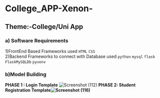 # College_APP-Xenon-
## Theme:-College/Uni App
### a) Software Requirements
1)FrontEnd Based Frameworks used
  `HTML` `CSS`<br>
 2)Backend Frameworks to connect with Database used `python` `mysql` `flask` `FlaskMySQLDb` `pyvenv`
### b)Model Building 
<b>PHASE 1 : Login Template</b>
![Screenshot (112)](https://user-images.githubusercontent.com/78852538/200939135-58d42630-3e34-4ceb-a25c-c4f269ae9c48.png)
<b>PHASE 2: Student Registration Template![Screenshot (116)](https://user-images.githubusercontent.com/78852538/200939379-659ee143-91c2-4ba2-aad3-b6f31dde6d1e.png)

